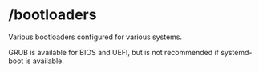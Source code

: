# /bootloaders

Various bootloaders configured for various systems.

GRUB is available for BIOS and UEFI, but is not recommended if systemd-boot is available.